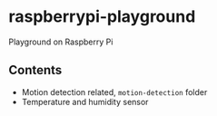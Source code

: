 # raspberrypi-playground
Playground on Raspberry Pi

## Contents

* Motion detection related, `motion-detection` folder
* Temperature and humidity sensor

